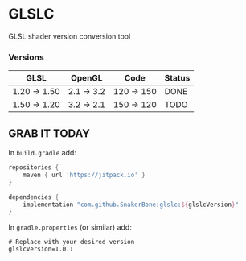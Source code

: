 # GLSLC

GLSL shader version conversion tool

### Versions

| GLSL        | OpenGL    | Code      | Status |
|-------------|-----------|-----------|--------|
| 1.20 → 1.50 | 2.1 → 3.2 | 120 → 150 | DONE   |
| 1.50 → 1.20 | 3.2 → 2.1 | 150 → 120 | TODO   |

## GRAB IT TODAY

In `build.gradle` add:

```groovy
repositories {
    maven { url 'https://jitpack.io' }
}

dependencies {
    implementation "com.github.SnakerBone:glslc:${glslcVersion}"
}
```

In `gradle.properties` (or similar) add:

```properties
# Replace with your desired version
glslcVersion=1.0.1
```